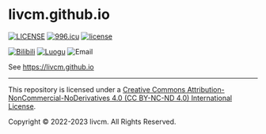 # livcm.github.io

[![LICENSE](https://img.shields.io/badge/license-Anti%20996-blue.svg?style=for-the-badge)](https://github.com/996icu/996.ICU/blob/master/LICENSE "LICENSE") [![996.icu](https://img.shields.io/badge/link-996.icu-red.svg?style=for-the-badge)](https://996.icu "996.icu") [![license](https://img.shields.io/badge/BY--NC--ND-4.0-orange.svg?style=for-the-badge&logo=creativecommons)](http://creativecommons.org/licenses/by-nc-nd/4.0/ "Creative Commons License")

[![Bilibili](https://img.shields.io/badge/Bilibili-奇幻菌livcm-ff69b4.svg?style=flat-square&logo=bilibili "Bilibili")](https://space.bilibili.com/423883286/) [![Luogu](https://img.shields.io/badge/Luogu-livcm-blue.svg?style=flat-square "Luogu")](https://www.luogu.com.cn/user/479197) ![Email](https://img.shields.io/badge/Email-15578180582%40qq.com-blue.svg?style=flat-square&logo=maildotru "Email")

See <https://livcm.github.io>

------

This repository is licensed under a [Creative Commons Attribution-NonCommercial-NoDerivatives 4.0 (CC BY-NC-ND 4.0) International License](http://creativecommons.org/licenses/by-nc-nd/4.0/ "Creative Commons License").

Copyright &copy; 2022-2023 livcm. All Rights Reserved.
